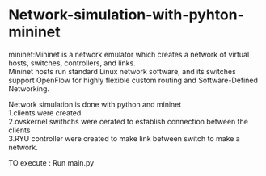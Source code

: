 # Network-simulation-with-pyhton-mininet
mininet:Mininet is a network emulator which creates a network of virtual hosts, switches, controllers, and links.<br />
Mininet hosts run standard Linux network software, and its switches support OpenFlow for highly flexible custom routing and Software-Defined Networking.<br />

Network simulation is done with python and mininet <br />
1.clients were created <br />
2.ovskernel swithchs were cerated to establish connection between the clients<br />
3.RYU controller were created to make link between switch to make a network.<br />

TO execute : Run main.py<br />
